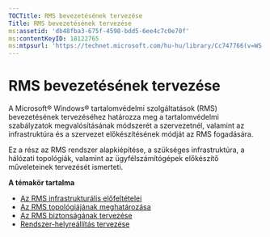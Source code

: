 ```yaml
---
TOCTitle: RMS bevezetésének tervezése
Title: RMS bevezetésének tervezése
ms:assetid: 'db48fba3-675f-4598-bdd5-6ee4c7c0e70f'
ms:contentKeyID: 18122765
ms:mtpsurl: 'https://technet.microsoft.com/hu-hu/library/Cc747766(v=WS.10)'
---
```


RMS bevezetésének tervezése
===========================

A Microsoft® Windows® tartalomvédelmi szolgáltatások (RMS) bevezetésének tervezéséhez határozza meg a tartalomvédelmi szabályzatok megvalósításának módszerét a szervezetnél, valamint az infrastruktúra és a szervezet előkészítésének módját az RMS fogadására.

Ez a rész az RMS rendszer alapkiépítése, a szükséges infrastruktúra, a hálózati topológiák, valamint az ügyfélszámítógépek előkészítő műveleteinek tervezését ismerteti.

**A témakör tartalma**

-   [Az RMS infrastrukturális előfeltételei](https://technet.microsoft.com/a132ed26-77e7-4061-9850-8dd246cee2b9)
-   [Az RMS topológiájának meghatározása](https://technet.microsoft.com/bf516f7d-b3a1-4e7f-971f-bfab1db41812)
-   [Az RMS biztonságának tervezése](https://technet.microsoft.com/eb0fa784-1246-44aa-be31-2c332db7d09c)
-   [Rendszer-helyreállítás tervezése](https://technet.microsoft.com/a7779ffd-7a94-4e13-b846-0ffd00608e02)
